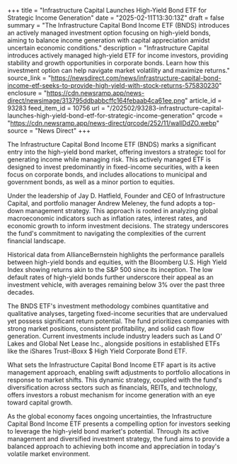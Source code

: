 +++
title = "Infrastructure Capital Launches High-Yield Bond ETF for Strategic Income Generation"
date = "2025-02-11T13:30:13Z"
draft = false
summary = "The Infrastructure Capital Bond Income ETF (BNDS) introduces an actively managed investment option focusing on high-yield bonds, aiming to balance income generation with capital appreciation amidst uncertain economic conditions."
description = "Infrastructure Capital introduces actively managed high-yield ETF for income investors, providing stability and growth opportunities in corporate bonds. Learn how this investment option can help navigate market volatility and maximize returns."
source_link = "https://newsdirect.com/news/infrastructure-capital-bond-income-etf-seeks-to-provide-high-yield-with-stock-returns-575830230"
enclosure = "https://cdn.newsramp.app/news-direct/newsimage/313795ddbabbcffc164febaab4ca61ee.png"
article_id = 93283
feed_item_id = 10756
url = "/202502/93283-infrastructure-capital-launches-high-yield-bond-etf-for-strategic-income-generation"
qrcode = "https://cdn.newsramp.app/news-direct/qrcode/252/11/wallDdZO.webp"
source = "News Direct"
+++

<p>The Infrastructure Capital Bond Income ETF (BNDS) marks a significant entry into the high-yield bond market, offering investors a strategic tool for generating income while managing risk. This actively managed ETF is designed to invest predominantly in fixed-income securities, with a keen focus on corporate bonds, and includes allocations to municipal and government bonds, as well as a minor portion to equities.</p><p>Under the leadership of Jay D. Hatfield, Founder and CEO of Infrastructure Capital, and portfolio manager Andrew Meleney, the fund adopts a top-down management strategy. This approach is rooted in analyzing global macroeconomic indicators such as inflation rates, interest rates, and economic growth to inform investment decisions. The strategy underscores the fund's commitment to navigating the complexities of the current financial landscape.</p><p>Historical data from AllianceBernstein highlights the performance parallels between high-yield bonds and equities, with the Bloomberg U.S. High Yield Index showing returns akin to the S&P 500 since its inception. The low default rates of high-yield bonds further underscore their appeal as an investment vehicle, with averages remaining below 3% over the past three decades.</p><p>The BNDS ETF's investment methodology combines quantitative and qualitative analyses, targeting fixed-income securities that are undervalued yet possess significant return potential. The fund prioritizes companies with strong market positions, consistent profitability, and solid cash flow generation. Current investments include industry leaders such as Land O' Lakes and Global Net Lease Inc., alongside positions in established ETFs like the iShares Trust-iBoxx $ High Yield Corporate Bond ETF.</p><p>What sets the Infrastructure Capital Bond Income ETF apart is its active management approach, enabling swift adjustments to portfolio allocations in response to market shifts. This dynamic strategy, coupled with the fund's diversification across sectors such as financials, REITs, and technology, offers investors a robust mechanism for income generation with an eye toward capital growth.</p><p>As the global economy faces ongoing uncertainties, the Infrastructure Capital Bond Income ETF presents a compelling option for investors seeking to leverage the high-yield bond market's potential. Through its active management and diversified investment strategy, the fund aims to provide a balanced approach to achieving both income and appreciation in today's volatile market environment.</p>
